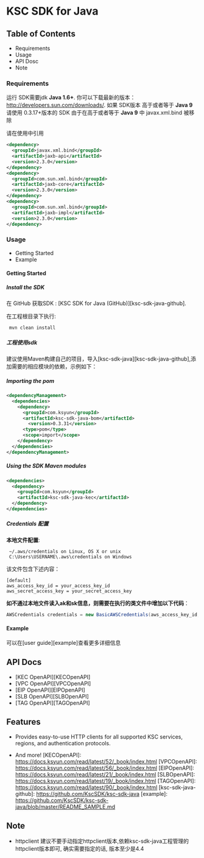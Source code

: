 # KSC SDK for Java 

## Table of Contents
* Requirements
* Usage
* API Dosc
* Note

### Requirements ###
运行 SDK需要jdk **Java 1.6+**. 你可以下载最新的版本： http://developers.sun.com/downloads/.
如果 SDK版本 高于或者等于 **Java 9** 请使用 0.3.17+版本的 SDK 
由于在高于或者等于 **Java 9** 中 javax.xml.bind 被移除 

请在使用中引用
```xml
<dependency>
  <groupId>javax.xml.bind</groupId>
  <artifactId>jaxb-api</artifactId>
  <version>2.3.0</version>
</dependency>
<dependency>
  <groupId>com.sun.xml.bind</groupId>
  <artifactId>jaxb-core</artifactId>
  <version>2.3.0</version>
</dependency>
<dependency>
  <groupId>com.sun.xml.bind</groupId>
  <artifactId>jaxb-impl</artifactId>
  <version>2.3.0</version>
</dependency>
```

### Usage ###
* Getting Started
* Example

#### Getting Started ####

##### Install the SDK #####
在 GitHub 获取SDK : [KSC SDK for Java (GitHub)][ksc-sdk-java-github].

在工程根目录下执行:
```sh
 mvn clean install
 ```
 
##### 工程使用sdk #####

建议使用Maven构建自己的项目，导入[ksc-sdk-java][ksc-sdk-java-github],添加需要的相应模块的依赖，示例如下：

##### Importing the pom #####

```xml
<dependencyManagement>
  <dependencies>
    <dependency>
      <groupId>com.ksyun</groupId>
	  <artifactId>ksc-sdk-java-bom</artifactId>
        <version>0.3.31</version>
	  <type>pom</type>
      <scope>import</scope>
    </dependency>
  </dependencies>
</dependencyManagement>
```


##### Using the SDK Maven modules #####

```xml
<dependencies>
  <dependency>
    <groupId>com.ksyun</groupId>
	<artifactId>ksc-sdk-java-kec</artifactId>
  </dependency>
</dependencies>
```

##### Credentials 配置 #####

**本地文件配置**:
```
 ~/.aws/credentials on Linux, OS X or unix
 C:\Users\USERNAME\.aws\credentials on Windows
```
该文件包含下述内容：

```
[default]
aws_access_key_id = your_access_key_id
aws_secret_access_key = your_secret_access_key
```

**如不通过本地文件读入ak和sk信息，则需要在执行的类文件中增加以下代码**：

```java
AWSCredentials credentials = new BasicAWSCredentials(aws_access_key_id, aws_secret_access_key);
```

#### Example ####
可以在[user guide][example]查看更多详细信息
## API Docs ##

* [KEC OpenAPI][KECOpenAPI]
* [VPC OpenAPI][VPCOpenAPI]
* [EIP OpenAPI][EIPOpenAPI]
* [SLB OpenAPI][SLBOpenAPI]
* [TAG OpenAPI][TAGOpenAPI]


## Features

* Provides easy-to-use HTTP clients for all supported KSC services, regions, and authentication
    protocols.

* And more!
[KECOpenAPI]: https://docs.ksyun.com/read/latest/52/_book/index.html
[VPCOpenAPI]: https://docs.ksyun.com/read/latest/56/_book/index.html
[EIPOpenAPI]: https://docs.ksyun.com/read/latest/21/_book/index.html
[SLBOpenAPI]: https://docs.ksyun.com/read/latest/19/_book/index.html
[TAGOpenAPI]: https://docs.ksyun.com/read/latest/90/_book/index.html 
[ksc-sdk-java-github]: https://github.com/KscSDK/ksc-sdk-java
[example]: https://github.com/KscSDK/ksc-sdk-java/blob/master/README_SAMPLE.md

## Note

* httpclient 建议不要手动指定httpclient版本,依赖ksc-sdk-java工程管理的httpclient版本即可, 确实需要指定的话, 版本至少是4.4


